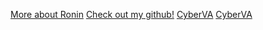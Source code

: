 [More about Ronin](https://github.com/CyberVA/GitHubPageFor342/tree/main/MoreAboutRonin)
[Check out my github!](https://github.com/CyberVA)
[CyberVA](https://github.com/CyberVA)
[CyberVA](https://github.com/CyberVA)
